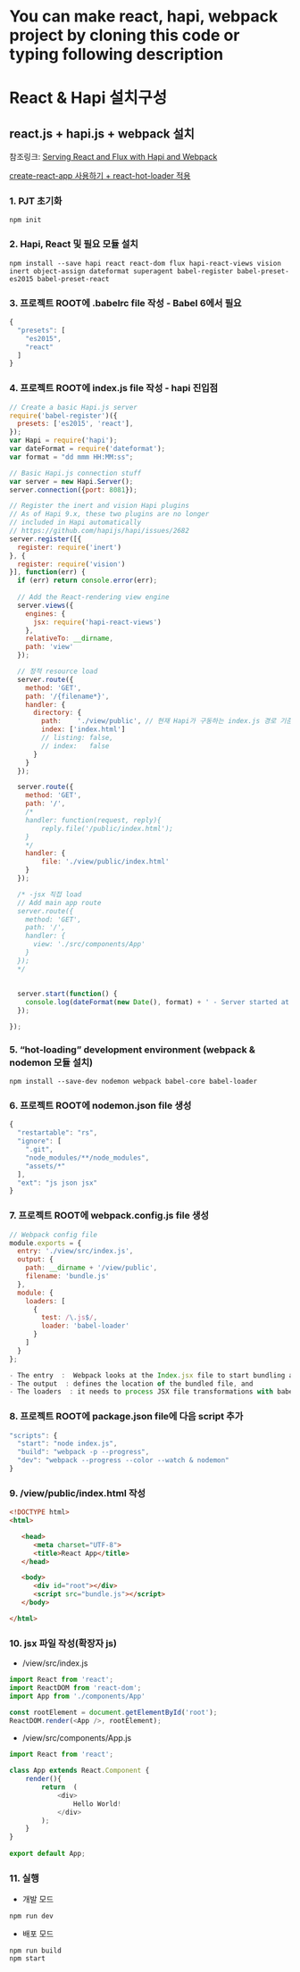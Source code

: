 # You can make react, hapi, webpack project by cloning this code or typing following description

# React & Hapi 설치구성
## react.js + hapi.js + webpack 설치
참조링크: 
[Serving React and Flux with Hapi and Webpack](https://medium.com/@tribou/serving-react-and-flux-with-hapi-and-webpack-213afacf94ea#.tge2d3yiz)

[create-react-app 사용하기 + react-hot-loader 적용](https://velopert.com/2037)

### 1. PJT 초기화
```
npm init
```

### 2. Hapi, React 및 필요 모듈 설치
```
npm install --save hapi react react-dom flux hapi-react-views vision inert object-assign dateformat superagent babel-register babel-preset-es2015 babel-preset-react
```

### 3. 프로젝트 ROOT에 .babelrc file 작성 - Babel 6에서 필요
```javascript
{
  "presets": [
    "es2015",
    "react"
  ]
}
```

### 4. 프로젝트 ROOT에 index.js file 작성 - hapi 진입점
```javascript
// Create a basic Hapi.js server
require('babel-register')({
  presets: ['es2015', 'react'],
});
var Hapi = require('hapi');
var dateFormat = require('dateformat');
var format = "dd mmm HH:MM:ss";

// Basic Hapi.js connection stuff
var server = new Hapi.Server();
server.connection({port: 8081});

// Register the inert and vision Hapi plugins
// As of Hapi 9.x, these two plugins are no longer
// included in Hapi automatically
// https://github.com/hapijs/hapi/issues/2682
server.register([{
  register: require('inert')
}, {
  register: require('vision')
}], function(err) {
  if (err) return console.error(err);
  
  // Add the React-rendering view engine
  server.views({
    engines: {
      jsx: require('hapi-react-views')
    },
    relativeTo: __dirname,
    path: 'view'
  });

  // 정적 resource load
  server.route({
    method: 'GET',
    path: '/{filename*}',
    handler: {
      directory: {
        path:    './view/public', // 현재 Hapi가 구동하는 index.js 경로 기준
        index: ['index.html']
        // listing: false,
        // index:   false
      }
    }
  });

  server.route({
    method: 'GET',
    path: '/',
    /*
    handler: function(request, reply){
        reply.file('/public/index.html');
    }
    */
    handler: {
        file: './view/public/index.html'
    }
  });

  /* -jsx 직접 load
  // Add main app route
  server.route({
    method: 'GET',
    path: '/',
    handler: {
      view: './src/components/App'
    }
  });
  */    
    
    
  server.start(function() {
    console.log(dateFormat(new Date(), format) + ' - Server started at: ' + server.info.uri);
  });

});
```

### 5. “hot-loading” development environment (webpack & nodemon 모듈 설치)
```
npm install --save-dev nodemon webpack babel-core babel-loader
```

### 6. 프로젝트 ROOT에 nodemon.json file 생성
```javascript
{
  "restartable": "rs",
  "ignore": [
    ".git",
    "node_modules/**/node_modules",
    "assets/*"
  ],
  "ext": "js json jsx"
}
```

### 7. 프로젝트 ROOT에 webpack.config.js file 생성
```javascript
// Webpack config file
module.exports = {
  entry: './view/src/index.js',
  output: {
    path: __dirname + '/view/public',
    filename: 'bundle.js'
  },
  module: {
    loaders: [
      {
        test: /\.js$/,
        loader: 'babel-loader'
      }
    ]
  }
};

- The entry  :  Webpack looks at the Index.jsx file to start bundling and tracing dependencies,
- The output  : defines the location of the bundled file, and
- The loaders  : it needs to process JSX file transformations with babel-loader.
```

### 8. 프로젝트 ROOT에 package.json file에 다음 script 추가
```javascript
"scripts": {
  "start": "node index.js",
  "build": "webpack -p --progress",
  "dev": "webpack --progress --color --watch & nodemon"
}
```

### 9. /view/public/index.html 작성
```html
<!DOCTYPE html>
<html>

   <head>
      <meta charset="UTF-8">
      <title>React App</title>
   </head>

   <body>
      <div id="root"></div>
      <script src="bundle.js"></script>
   </body>

</html>
```

### 10. jsx 파일 작성(확장자 js)

- /view/src/index.js
```javascript
import React from 'react';
import ReactDOM from 'react-dom';
import App from './components/App'

const rootElement = document.getElementById('root');
ReactDOM.render(<App />, rootElement);
```

- /view/src/components/App.js
```javascript
import React from 'react';
 
class App extends React.Component {
    render(){
        return  (
            <div>
                Hello World!
            </div>
        );
    }
}
 
export default App;
```

### 11. 실행

- 개발 모드
```
npm run dev
```

- 배포 모드
```
npm run build
npm start
```
